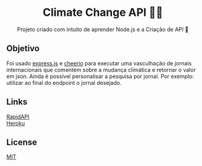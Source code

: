 <h1 align="center">Climate Change API 🐱‍👤</h1>
<p align="center">Projeto criado com intuito de aprender Node.js e a Criação de API 👾</p>

## Objetivo
Foi usado <a href="https://www.npmjs.com/package/express">express.js</a> e <a href='https://www.npmjs.com/package/cheerio'>cheerio</a> para executar uma vasculhação de jornais internacionais que comentem sobre a mudança climática e retornar o valor em json. 
Ainda é possível personalisar a pesquisa por jornal. Por exemplo: utilizar ao final do endpoint o jornal 
desejado.

## Links
[RapidAPI](https://rapidapi.com/raul31fish@gmail.com/api/climate-change41)</br>
[Heroku](https://climate-changes-api.herokuapp.com/)

## License
[MIT](https://choosealicense.com/licenses/mit/)
